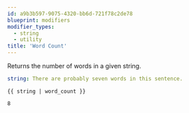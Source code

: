 ```yaml
---
id: a9b3b597-9075-4320-bb6d-721f78c2de78
blueprint: modifiers
modifier_types:
  - string
  - utility
title: 'Word Count'
---
```

Returns the number of words in a given string.

```yaml
string: There are probably seven words in this sentence.
```

```
{{ string | word_count }}
```

```html
8
```
